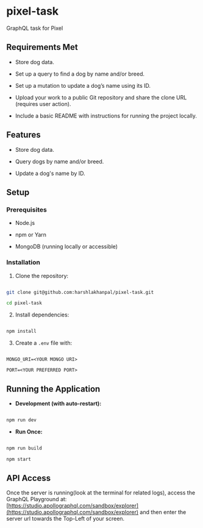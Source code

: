 # pixel-task

GraphQL task for Pixel

## Requirements Met

- Store dog data.

- Set up a query to find a dog by name and/or breed.

- Set up a mutation to update a dog’s name using its ID.

- Upload your work to a public Git repository and share the clone URL (requires user action).

- Include a basic README with instructions for running the project locally.

## Features

- Store dog data.

- Query dogs by name and/or breed.

- Update a dog's name by ID.

## Setup

### Prerequisites

- Node.js

- npm or Yarn

- MongoDB (running locally or accessible)

### Installation

1. Clone the repository:

```bash

git clone git@github.com:harshlakhanpal/pixel-task.git

cd pixel-task

```

2. Install dependencies:

```bash

npm install

```

3. Create a `.env` file with:

```

MONGO_URI=<YOUR MONGO URI>

PORT=<YOUR PREFERRED PORT>

```

## Running the Application

- **Development (with auto-restart):**

```bash

npm run dev

```

- **Run Once:**

```bash

npm run build

npm start

```

## API Access

Once the server is running(look at the terminal for related logs), access the GraphQL Playground at: [https://studio.apollographql.com/sandbox/explorer](https://studio.apollographql.com/sandbox/explorer)
and then enter the server url towards the Top-Left of your screen.
